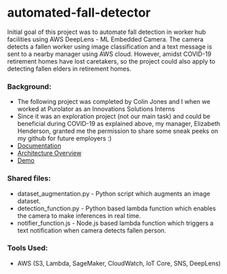 # automated-fall-detector
Initial goal of this project was to automate fall detection in worker hub facilities using AWS DeepLens - ML Embedded Camera. The camera detects a fallen worker using image classification and a text message is sent to a nearby manager using AWS cloud. However, amidst COVID-19 retirement homes have lost caretakers, so the project could also apply to detecting fallen elders in retirement homes. 

### Background: 
  - The following project was completed by Colin Jones and I when we worked at Purolator as an Innovations Solutions Interns
  - Since it was an exploration project (not our main task) and could be beneficial during COVID-19 as explained above, my manager, Elizabeth Henderson, granted me the permission to share some sneak peeks on my github for future employers :)
  - [Documentation](https://drive.google.com/file/d/1fb4BSy_Yn2PCR-3MFiN9ZP0IY4pKjeKl/view?usp=sharing) 
  - [Architecture Overview](https://drive.google.com/file/d/16-EwtBweFE5030ZlX1l9fDQh2LpX9xri/view?usp=sharing)
  - [Demo](https://drive.google.com/file/d/1SLsBEKZuDxi8qT0vcxnZ1mK0EnzK19WV/view?usp=sharing)

### Shared files: 

  - dataset_augmentation.py - Python script which augments an image dataset.
  - detection_function.py - Python based lambda function which enables the camera to make inferences in real time.
  - notifier_function.js - Node.js based lambda function which triggers a text notification when camera detects fallen person. 

### Tools Used:
  - AWS (S3, Lambda, SageMaker, CloudWatch, IoT Core, SNS, DeepLens) 

 
